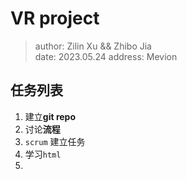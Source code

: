 # VR project
> author: Zilin Xu && Zhibo Jia  
> date: 2023.05.24
> address: Mevion

## 任务列表
1. 建立**git repo**
2. 讨论**流程**
3. `scrum` 建立任务
4. 学习`html`
5. 
